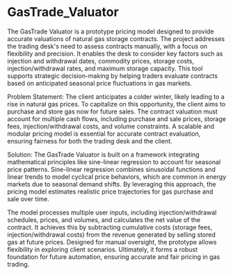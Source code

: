 # GasTrade_Valuator


The GasTrade Valuator is a prototype pricing model designed to provide accurate valuations of natural gas storage contracts. The project addresses the trading desk's need to assess contracts manually, with a focus on flexibility and precision. It enables the desk to consider key factors such as injection and withdrawal dates, commodity prices, storage costs, injection/withdrawal rates, and maximum storage capacity. This tool supports strategic decision-making by helping traders evaluate contracts based on anticipated seasonal price fluctuations in gas markets.


Problem Statement: The client anticipates a colder winter, likely leading to a rise in natural gas prices. To capitalize on this opportunity, the client aims to purchase and store gas now for future sales. The contract valuation must account for multiple cash flows, including purchase and sale prices, storage fees, injection/withdrawal costs, and volume constraints. A scalable and modular pricing model is essential for accurate contract evaluation, ensuring fairness for both the trading desk and the client.


Solution: The GasTrade Valuator is built on a framework integrating mathematical principles like sine-linear regression to account for seasonal price patterns. Sine-linear regression combines sinusoidal functions and linear trends to model cyclical price behaviors, which are common in energy markets due to seasonal demand shifts. By leveraging this approach, the pricing model estimates realistic price trajectories for gas purchase and sale over time.


The model processes multiple user inputs, including injection/withdrawal schedules, prices, and volumes, and calculates the net value of the contract. It achieves this by subtracting cumulative costs (storage fees, injection/withdrawal costs) from the revenue generated by selling stored gas at future prices. Designed for manual oversight, the prototype allows flexibility in exploring client scenarios. Ultimately, it forms a robust foundation for future automation, ensuring accurate and fair pricing in gas trading.
